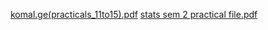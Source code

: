 [komal.ge(practicals_11to15).pdf](https://github.com/user-attachments/files/20445115/komal.ge.practicals_11to15.pdf)
[stats sem 2 practical file.pdf](https://github.com/user-attachments/files/20445119/stats.sem.2.practical.file.pdf)
